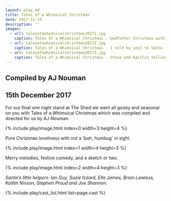 ```yaml
---
layout: play_md
title: Tales of a Whimsical Christmas
date: 2017-12-15
description: ''
images:
  - url: talesofawhimsicalchristmas20171.jpg
    caption: Tales of a Whimsical Christmas - Godfather Christmas with Joe (as the Kid) and Ian) as Don Santa
  - url: talesofawhimsicalchristmas20172.jpg
    caption: Tales of a Whimsical Christmas - I sold my soul to Santa - Brian, Suzie, and Joe
  - url: talesofawhimsicalchristmas20173.jpg
    caption: Tales of a Whimsical Christmas - Steve and Kaitlin telling Christmas jokes
---
```


## Compiled by AJ Nouman

## 15th December 2017

For our final one night stand at The Shed we went all gooey and seasonal on you with Tales of a Whimsical Christmas  which was compiled and directed for us by AJ Nouman.

{% include play/image.html index=0 width=3 height=4 %}

Pure Christmas loveliness with not a 'bah, humbug' in sight.

{% include play/image.html index=1 width=4 height=3 %}

Merry melodies, festive comedy, and a sketch or two.

{% include play/image.html index=2 width=4 height=3 %}

*Santa's little helpers:
Ian Guy, Suzie Izzard, Ella James, Brian Lawless, Kaitlin Nixson, Stephen Proud and Joe Shannon.*

{% include play/cast_list.html list=page.cast %}
